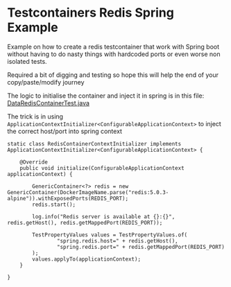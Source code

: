 # Testcontainers Redis Spring Example

Example on how to create a redis testcontainer that work with Spring boot without having to do nasty things with hardcoded ports
or even worse non isolated tests.

Required a bit of digging and testing so hope this will help the end of your copy/paste/modify journey


The logic to initialise the container and inject it in spring is in this file: [DataRedisContainerTest.java](src/test/java/com/example/DataRedisContainerTest.java)


The trick is in using `ApplicationContextInitializer<ConfigurableApplicationContext>` to inject the correct host/port into spring context

    static class RedisContainerContextInitializer implements ApplicationContextInitializer<ConfigurableApplicationContext> {

        @Override
        public void initialize(ConfigurableApplicationContext applicationContext) {

            GenericContainer<?> redis = new GenericContainer(DockerImageName.parse("redis:5.0.3-alpine")).withExposedPorts(REDIS_PORT);
            redis.start();

            log.info("Redis server is available at {}:{}", redis.getHost(), redis.getMappedPort(REDIS_PORT));

            TestPropertyValues values = TestPropertyValues.of(
                    "spring.redis.host=" + redis.getHost(),
                    "spring.redis.port=" + redis.getMappedPort(REDIS_PORT)
            );
            values.applyTo(applicationContext);
        }

    }

